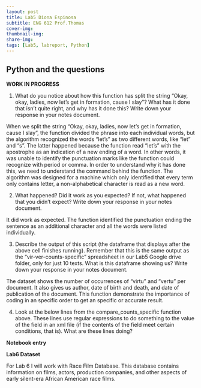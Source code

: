 ```yaml
---
layout: post
title: Lab5 Diona Espinosa
subtitle: ENG 612 Prof.Thomas
cover-img:
thumbnail-img: 
share-img: 
tags: [Lab5, labreport, Python]
---
```


## Python and the questions

**WORK IN PROGRESS**
1. What do you notice about how this function has split the string “Okay, okay, ladies, now let’s get in formation, cause I slay”? What has it done that isn’t quite right, and why has it done this? Write down your response in your notes document.

When we split the string “Okay, okay, ladies, now let’s get in formation, cause I slay”, the function divided the phrase into each individual words, but the algorithm recognized the words “let’s” as two different words, like “let” and “s”. The latter happened because the function read “let’s” with the apostrophe as an indication of a new ending of a word. In other words, it was unable to identify the punctuation marks like the function could recognize with period or comma. In order to understand why it has done this, we need to understand the command behind the function. The algorithm was designed for a machine which only identified that every term only contains letter, a non-alphabetical character is read as a new word.

2. What happened? Did it work as you expected? If not, what happened that you didn’t expect? Write down your response in your notes document.

It did work as expected. The function identified the punctuation ending the sentence as an additional character and all the words were listed individually. 

3. Describe the output of this script (the dataframe that displays after the above cell finishes running). Remember that this is the same output as the “vir-ver-counts-specific” spreadsheet in our Lab5 Google drive folder, only for just 10 texts. What is this dataframe showing us? Write down your response in your notes document.

The dataset shows the number of occurrences of “virtu” and “vertu” per document. It also gives us author, date of birth and death, and date of publication of the document. This function demonstrate the importance of coding in an specific order to get an specific  or accurate result. 

4. Look at the below lines from the compare_counts_specific function above. These lines use regular expressions to do something to the value of the <date> field in an xml file (if the contents of the <date> field meet certain conditions, that is). What are these lines doing?




**Notebook entry**

**Lab6 Dataset**

For Lab 6 I will work with Race Film Database. This database contains information on films, actors, production companies, and other aspects of early silent-era African American race films. 

